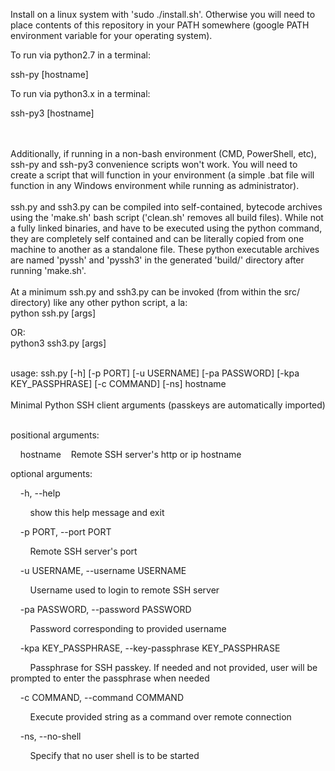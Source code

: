 Install on a linux system with 'sudo ./install.sh'. Otherwise you will need to place contents of this repository in your PATH somewhere (google PATH environment variable for your operating system).

To run via python2.7 in a terminal:

ssh-py [hostname]

To run via python3.x in a terminal:

ssh-py3 [hostname] 

<br />
<br />
Additionally, if running in a non-bash environment (CMD, PowerShell, etc), 
ssh-py and ssh-py3 convenience scripts won't work. You will need to create
a script that will function in your environment (a simple .bat file will 
function in any Windows environment while running as administrator).

<br />
<br />
ssh.py and ssh3.py can be compiled into self-contained, bytecode archives using the 'make.sh' bash script ('clean.sh' removes all build files). While not a fully linked binaries, and have to be executed using the python command, they are completely self contained and can be literally copied from one machine to another as a standalone file. These python executable archives are named 'pyssh' and 'pyssh3' in the generated 'build/' directory after running 'make.sh'.

<br />
<br />
At a minimum ssh.py and ssh3.py can be invoked (from within the src/ directory) like any other python script, 
a la:<br />python ssh.py [args] 

OR:<br />python3 ssh3.py [args]

<br />
usage: ssh.py [-h] [-p PORT] [-u USERNAME] [-pa PASSWORD] [-kpa KEY_PASSPHRASE] [-c COMMAND] [-ns] hostname


<br />
<br />
Minimal Python SSH client arguments (passkeys are automatically imported)
<br />
<br />

positional arguments:

&nbsp;&nbsp;&nbsp;&nbsp;hostname&nbsp;&nbsp;&nbsp;&nbsp;Remote SSH server's http or ip hostname

optional arguments:

&nbsp;&nbsp;&nbsp;&nbsp;-h, --help 

&nbsp;&nbsp;&nbsp;&nbsp;&nbsp;&nbsp;&nbsp;&nbsp;show this help message and exit 

&nbsp;&nbsp;&nbsp;&nbsp;-p PORT, --port PORT 

&nbsp;&nbsp;&nbsp;&nbsp;&nbsp;&nbsp;&nbsp;&nbsp;Remote SSH server's port 

&nbsp;&nbsp;&nbsp;&nbsp;-u USERNAME, --username USERNAME 

&nbsp;&nbsp;&nbsp;&nbsp;&nbsp;&nbsp;&nbsp;&nbsp;Username used to login to remote SSH server 

&nbsp;&nbsp;&nbsp;&nbsp;-pa PASSWORD, --password PASSWORD 

&nbsp;&nbsp;&nbsp;&nbsp;&nbsp;&nbsp;&nbsp;&nbsp;Password corresponding to provided username

&nbsp;&nbsp;&nbsp;&nbsp;-kpa KEY_PASSPHRASE, --key-passphrase KEY_PASSPHRASE

&nbsp;&nbsp;&nbsp;&nbsp;&nbsp;&nbsp;&nbsp;&nbsp;Passphrase for SSH passkey. If needed and not provided, user will be prompted to enter the passphrase when needed

&nbsp;&nbsp;&nbsp;&nbsp;-c COMMAND, --command COMMAND

&nbsp;&nbsp;&nbsp;&nbsp;&nbsp;&nbsp;&nbsp;&nbsp;Execute provided string as a command over remote connection

&nbsp;&nbsp;&nbsp;&nbsp;-ns, --no-shell 

&nbsp;&nbsp;&nbsp;&nbsp;&nbsp;&nbsp;&nbsp;&nbsp;Specify that no user shell is to be started
